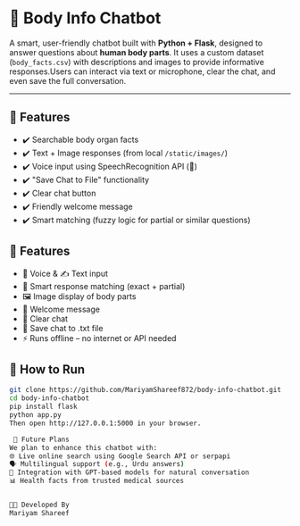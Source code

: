 # 🤖 Body Info Chatbot

A smart, user-friendly chatbot built with **Python + Flask**, designed to answer questions about **human body parts**. It uses a custom dataset (`body_facts.csv`) with descriptions and images to provide informative responses.Users can interact via text or microphone, clear the chat, and even save the full conversation.

---

## 🧠 Features

- ✔️ Searchable body organ facts  
- ✔️ Text + Image responses (from local `/static/images/`)  
- ✔️ Voice input using SpeechRecognition API (🎤)  
- ✔️ "Save Chat to File" functionality  
- ✔️ Clear chat button  
- ✔️ Friendly welcome message  
- ✔️ Smart matching (fuzzy logic for partial or similar questions)


## 🌟 Features

- 🎤 Voice & ✍️ Text input
- 🧠 Smart response matching (exact + partial)
- 🖼️ Image display of body parts
- 💬 Welcome message
- 🧹 Clear chat
- 💾 Save chat to .txt file
- ⚡ Runs offline – no internet or API needed

## 🚀 How to Run

```bash
git clone https://github.com/MariyamShareef872/body-info-chatbot.git
cd body-info-chatbot
pip install flask
python app.py
Then open http://127.0.0.1:5000 in your browser.

 🌱 Future Plans
We plan to enhance this chatbot with:
🌐 Live online search using Google Search API or serpapi
🗣️ Multilingual support (e.g., Urdu answers)
🤖 Integration with GPT-based models for natural conversation
📊 Health facts from trusted medical sources


👩‍💻 Developed By
Mariyam Shareef 
